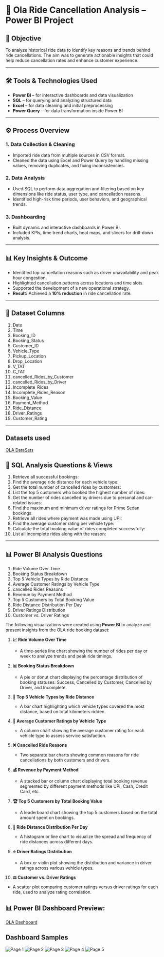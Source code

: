 # 🚗 Ola Ride Cancellation Analysis – Power BI Project

## 📌 **Objective**
To analyze historical ride data to identify key reasons and trends behind ride cancellations. The aim was to generate actionable insights that could help reduce cancellation rates and enhance customer experience.

---

## 🛠️ **Tools & Technologies Used**
- **Power BI** – for interactive dashboards and data visualization  
- **SQL** – for querying and analyzing structured data  
- **Excel** – for data cleaning and initial preprocessing  
- **Power Query** – for data transformation inside Power BI

---

## ⚙️ **Process Overview**

### 1. **Data Collection & Cleaning**
- Imported ride data from multiple sources in CSV format.
- Cleaned the data using Excel and Power Query by handling missing values, removing duplicates, and fixing inconsistencies.

### 2. **Data Analysis**
- Used SQL to perform data aggregation and filtering based on key dimensions like ride status, user type, and cancellation reasons.
- Identified high-risk time periods, user behaviors, and geographical trends.

### 3. **Dashboarding**
- Built dynamic and interactive dashboards in Power BI.
- Included KPIs, time trend charts, heat maps, and slicers for drill-down analysis.

---

## 📊 **Key Insights & Outcome**
- Identified top cancellation reasons such as driver unavailability and peak hour congestion.
- Highlighted cancellation patterns across locations and time slots.
- Supported the development of a new operational strategy.
- **Result:** Achieved a **10% reduction** in ride cancellation rate.

---

## 📁 **Dataset Columns**
1. Date  
2. Time  
3. Booking_ID  
4. Booking_Status  
5. Customer_ID  
6. Vehicle_Type  
7. Pickup_Location  
8. Drop_Location  
9. V_TAT  
10. C_TAT  
11. cancelled_Rides_by_Customer  
12. cancelled_Rides_by_Driver  
13. Incomplete_Rides  
14. Incomplete_Rides_Reason  
15. Booking_Value  
16. Payment_Method  
17. Ride_Distance  
18. Driver_Ratings  
19. Customer_Rating

---
## Datasets used
<a href = "https://github.com/itsmaanish/Ola-Ride-Cancellation-Analysis-Dashboard-Project/blob/main/Bookings.csv"> OLA DataSets </a>

## 💾 **SQL Analysis Questions & Views**
  1. Retrieve all successful bookings:
  2. Find the average ride distance for each vehicle type:
  3. Get the total number of cancelled rides by customers:
  4. List the top 5 customers who booked the highest number of rides:
  5. Get the number of rides cancelled by drivers due to personal and car-related issues:
  6. Find the maximum and minimum driver ratings for Prime Sedan bookings:
  7. Retrieve all rides where payment was made using UPI:
  8. Find the average customer rating per vehicle type:
  9. Calculate the total booking value of rides completed successfully:
 10. List all incomplete rides along with the reason:

---
## 📊 Power BI Analysis Questions
  1. Ride Volume Over Time
  2. Booking Status Breakdown
  3. Top 5 Vehicle Types by Ride Distance
  4. Average Customer Ratings by Vehicle Type
  5. cancelled Rides Reasons
  6. Revenue by Payment Method
  7. Top 5 Customers by Total Booking Value
  8. Ride Distance Distribution Per Day
  9. Driver Ratings Distribution
 10. Customer vs. Driver Ratings

The following visualizations were created using **Power BI** to analyze and present insights from the OLA ride booking dataset:

1. **📈 Ride Volume Over Time**  
   - A time-series line chart showing the number of rides per day or week to analyze trends and peak ride timings.

2. **📊 Booking Status Breakdown**  
   - A pie or donut chart displaying the percentage distribution of booking statuses: Success, Cancelled by Customer, Cancelled by Driver, and Incomplete.

3. **🚗 Top 5 Vehicle Types by Ride Distance**  
   - A bar chart highlighting which vehicle types covered the most distance, based on total kilometers ridden.

4. **🌟 Average Customer Ratings by Vehicle Type**  
   - A column chart showing the average customer rating for each vehicle type to assess service satisfaction.

5. **❌ Cancelled Ride Reasons**  
   - Two separate bar charts showing common reasons for ride cancellations by both customers and drivers.

6. **💰 Revenue by Payment Method**  
   - A stacked bar or column chart displaying total booking revenue segmented by different payment methods like UPI, Cash, Credit Card, etc.

7. **🏆 Top 5 Customers by Total Booking Value**  
   - A leaderboard chart showing the top 5 customers based on the total amount spent on bookings.

8. **📅 Ride Distance Distribution Per Day**  
   - A histogram or line chart to visualize the spread and frequency of ride distances across different days.

9. **⭐ Driver Ratings Distribution**  
   - A box or violin plot showing the distribution and variance in driver ratings across various vehicle types.

10. **⚖️ Customer vs. Driver Ratings**  
   - A scatter plot comparing customer ratings versus driver ratings for each ride, used to analyze rating correlation.

## 📊 Power BI Dashboard Preview:

<a href = "https://github.com/itsmaanish/Ola-Ride-Cancellation-Analysis-Dashboard-Project/tree/main/OLA%20DashBoard%20Screenshots"> OLA Dashboard </a>

## Dashboard Samples

![Page 1](https://github.com/user-attachments/assets/9d02e44e-35a9-4f02-853c-06b194dd8def)
![Page 2](https://github.com/user-attachments/assets/7a2762a5-b853-4c4f-b6f2-f6d0771288bb)
![Page 3](https://github.com/user-attachments/assets/447fe75b-a0f7-4428-a3a3-8f36730fa555)
![Page 4](https://github.com/user-attachments/assets/b22f40d5-e95b-438e-a196-a7bc8f53db42)
![Page 5](https://github.com/user-attachments/assets/aa4785b6-2979-4679-9216-820aca1c4a9f)





                                                                                                                              


